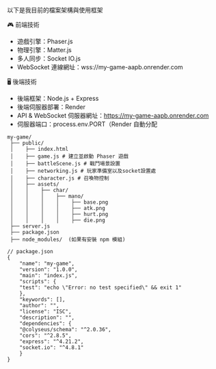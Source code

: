 以下是我目前的檔案架構與使用框架

🎮 前端技術
- 遊戲引擎：Phaser.js
- 物理引擎：Matter.js
- 多人同步：Socket IO.js 
- WebSocket 連線網址：wss://my-game-aapb.onrender.com
  
🖥️ 後端技術
- 後端框架：Node.js + Express
- 後端伺服器部署：Render
- API & WebSocket 伺服器網址：https://my-game-aapb.onrender.com
- 伺服器端口：process.env.PORT（Render 自動分配
```
my-game/
 ├── public/
 │    ├── index.html
 │    ├── game.js # 建立並啟動 Phaser 遊戲
 │    ├── battleScene.js # 戰鬥場景設置
 │    ├── networking.js # 玩家準備室以及socket設置處
 │    ├── character.js # 召喚物控制
 │    ├── assets/
 │    │    ├── char/
 │    │    │    ├── mano/
 │    │    │    │    ├── base.png
 │    │    │    │    ├── atk.png
 │    │    │    │    ├── hurt.png
 │    │    │    │    ├── die.png
 ├── server.js
 ├── package.json
 ├── node_modules/  (如果有安裝 npm 模組)
```
```
// package.json
{
    "name": "my-game",
    "version": "1.0.0",
    "main": "index.js",
    "scripts": {
    "test": "echo \"Error: no test specified\" && exit 1"
    },
    "keywords": [],
    "author": "",
    "license": "ISC",
    "description": "",
    "dependencies": {
    "@colyseus/schema": "^2.0.36",
    "cors": "^2.8.5",
    "express": "^4.21.2",
    "socket.io": "^4.8.1"
    }
}
```
